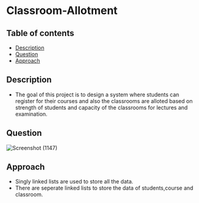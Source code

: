# Classroom-Allotment
## Table of contents
* [Description](#description "Goto Description")
* [Question](#question "Goto Question")
* [Approach](#approach "Goto Approach")
## Description
* The goal of this project is to design a system where students can register for their courses and also the classrooms are alloted based on strength of students and capacity of the classrooms for lectures and examination.
## Question
![Screenshot (1147)](https://github.com/NetraBatwe/Classroom-Allotment/assets/107758088/c1b09219-9dcd-4a17-8242-4b5272736a4b)
## Approach
* Singly linked lists are used to store all the data.
* There are seperate linked lists to store the data of students,course and classroom.
  
